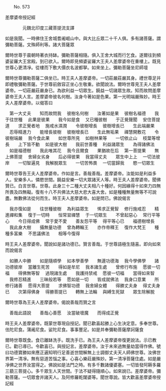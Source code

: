 ﻿　　No. 573

差摩婆帝授記經

　　　　元魏北印度三藏菩提流支譯


如是我聞。一時佛住王舍城耆阇崛山中。與大比丘眾二十千人俱。多有諸菩薩。謂彌勒菩薩。文殊師利等。諸大菩薩眾

爾時世尊于晨朝時著衣持缽。彌勒菩薩相隨。俱入王舍大城而行乞食。遂爾往到頻婆娑羅大王宮殿。到已欲入。爾時即見頻婆娑羅大王夫人差摩婆帝在重樓上。既見世尊心更清凈。從樓而下敷大價衣名波都拏。如來坐上。彌勒菩薩坐尼師壇

爾時世尊彌勒菩薩二俱坐已。時王夫人差摩婆帝。一切莊嚴莊嚴其身。禮世尊足并即禮敬彌勒菩薩。于世尊前斂容正坐心生敬重。欲聞說法。爾時世尊見王夫人差摩婆帝。一切莊嚴莊嚴身已。為欲利益一切眾生。饒益一切諸眾生故。知而故問差摩婆帝王夫人言。差摩婆帝彼名何樹。汝身今著如是色果。第一光明端嚴殊妙。時王夫人差摩婆帝。以偈答曰

　第一大丈夫　　知而故問我
　彼樹名何樹　　汝著如是果
　彼樹名福德　　我于往世種
　此果是彼果　　我今如是食
　又已種彼樹　　于正覺聲聞
　安住菩提道　　求正覺者地
　施戒水濕潤　　令彼樹增長
　彼樹增長已　　生此端嚴果
　忍辱精進力　　能增長彼樹
　彼樹增長已　　生此無垢果
　禪慧開敷花　　令彼樹端嚴
　我今食此果　　如世尊所見
　如樹林果等　　一切依止山
　枝葉等增長　　上下皆不動
　如是彼大樹　　我前世善種
　利益諸眾生　　為得諸佛法
　如是福德樹　　我此唯其花
　我今且爾食　　果猶故在后
　第一菩提果　　無上佛菩提
　舍婦女劣身　　后必得彼果
　我當得丈夫　　眾生中上上
　一切法彼岸　　一切智遍見
　我解脫眾生　　一切苦怖畏
　一切當歸我　　愍一切眾生　

爾時世尊告王夫人差摩婆帝。作如是言。善哉善哉。差摩婆帝。汝能如是利益多人。安樂多人。憐愍世間。饒益安樂一切大眾諸天人等。時王夫人差摩婆帝。聞佛贊已。白言世尊。世尊。此身三十二種大丈夫相八十種好。何因緣得十如來力四無所畏及四無礙。復有十八不共佛法大慈大悲大喜大舍。如是種種無量無等不可說盡。無數佛法從何而生。時王夫人差摩婆帝。如是問已。佛說偈言

　我亦復如是　　往世種彼樹
　為利益眾生　　悕求正覺智
　修行施戒忍　　精進禪和集
　復于一切時　　恒常習禪慧
　于一切眾生　　不曾起惡心
　常行平等心　　今日得成佛
　常于愛不愛　　善友怨平等
　得平等心已　　福德樹增長
　我此身大樹　　攝無量功德
　曾為轉輪王　　亦作帝釋王
　復作大梵王　　種種多富樂
　不思議佛法　　相等今復得　

時王夫人差摩婆帝。聞說如是諸功德已。贊言善哉。于世尊語極生隨喜。即向如來而說偈言

　如勝人中勝　　如是隨順學
　如本學善學　　無邊功德海
　我今學佛學　　諸功德彼岸
　當離生死苦　　得如是牟尼
　我本諸生處　　曾修行布施
　愿彼一切福　　得佛無等智
　過現諸生處　　我護持禁戒
　愿彼一切福　　當得如來智
　我修忍精進　　三昧般若等
　愿如是一切　　皆成就佛法
　我身口意業　　所修行諸善
　愿得大菩提　　求佛智功德
　我舍婦女體　　得勝丈夫身
　得丈夫身已　　次第得佛身
　得勝菩提已　　轉無上法輪
　與縛生死獄　　眾生除解脫　

爾時世尊為王夫人差摩婆帝。偈說善哉而贊之言

　善哉此語說　　善哉心善愿
　汝當破壞魔　　而得成正覺　

時王夫人差摩婆帝。既蒙世尊現自授記。聞已歡喜起勝上心生決定意。多奉世尊。佉陀尼食。蒲阇尼食。娑陀尼食。事事豐足。如是并奉彌勒菩薩摩訶薩食

爾時世尊既食。食已離缽洗手。既洗手已。為王夫人差摩婆帝復更說法。示已教已。勸已導已。令歡喜已。與授記言。差摩婆帝。汝于未來過無量劫當得作佛。號曰功德寶勝如來應正遍知明行足善逝世間解無上士調御丈夫天人師佛世尊。汝佛世界第一清凈。無有惡道苦惱之事。心喜心樂莊嚴殊妙。第一清凈菩薩住處。如是嚴凈佛之世界汝當得之。佛說如是法門之時。有多千數諸優婆塞。一切皆發阿耨多羅三藐三菩提心。多千眾生人天世間。于法不疑得隨順心。如來說已。差摩婆帝。彌勒菩薩。一切眾會并諸天人。及阿修羅乾闥婆等。聞世尊說。皆大歡喜差摩婆帝授記經
